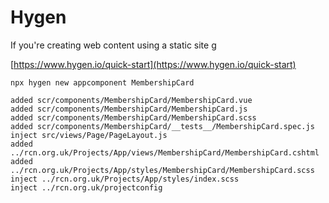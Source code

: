 # Hygen

If you're creating web content using a static site g

[https://www.hygen.io/quick-start](https://www.hygen.io/quick-start)
```
npx hygen new appcomponent MembershipCard

added scr/components/MembershipCard/MembershipCard.vue
added scr/components/MembershipCard/MembershipCard.js
added scr/components/MembershipCard/MembershipCard.scss
added scr/components/MembershipCard/__tests__/MembershipCard.spec.js
inject src/views/Page/PageLayout.js
added ../rcn.org.uk/Projects/App/views/MembershipCard/MembershipCard.cshtml
added ../rcn.org.uk/Projects/App/styles/MembershipCard/MembershipCard.scss
inject ../rcn.org.uk/Projects/App/styles/index.scss
inject ../rcn.org.uk/projectconfig

```
<!--stackedit_data:
eyJoaXN0b3J5IjpbNzQyOTg4NzI5LC0zMTg2MTI3OTAsLTExOD
U4OTgwOTEsLTEyOTczMjMwMCw0MTg1MzE0MTldfQ==
-->